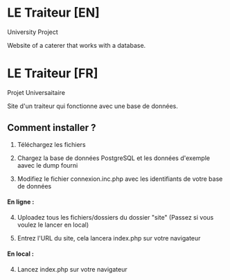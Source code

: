 # LE Traiteur [EN]

University Project

Website of a caterer that works with a database.



# LE Traiteur [FR]

Projet Universaitaire

Site d'un traiteur qui fonctionne avec une base de données.

## Comment installer ?

1. Téléchargez les fichiers

2. Chargez la base de données PostgreSQL et les données d'exemple aavec le dump fourni

3. Modifiez le fichier connexion.inc.php avec les identifiants de votre base de données

#### En ligne :

4. Uploadez tous les fichiers/dossiers du dossier "site"   (Passez si vous voulez le lancer en local)

5. Entrez l'URL du site, cela lancera index.php sur votre navigateur

#### En local :

4. Lancez index.php sur votre navigateur
